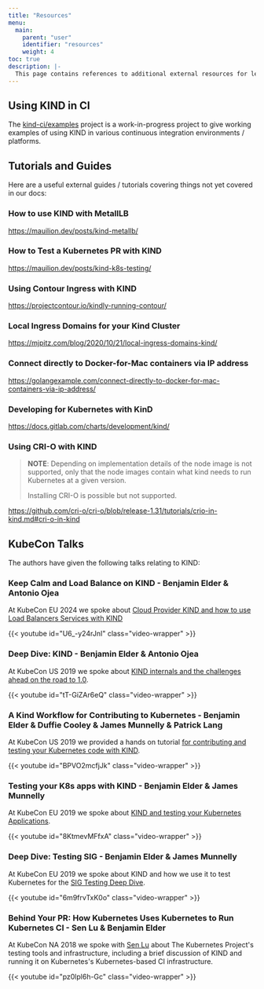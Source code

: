 ```yaml
---
title: "Resources"
menu:
  main:
    parent: "user"
    identifier: "resources"
    weight: 4
toc: true
description: |-
  This page contains references to additional external resources for learning about KIND and how to use it.
---
```

## Using KIND in CI

The [kind-ci/examples] project is a work-in-progress project to give working
examples of using KIND in various continuous integration environments / platforms.

## Tutorials and Guides

Here are a useful external guides / tutorials covering things not yet covered in our docs:

<!--please do not insert every single guide on the internet here-->
<!--ideally many of these guides will eventually have upstream equivalents on this site-->
<!--in the meantime, content that is not covered upstream in particular can be very helpful here-->

### How to use KIND with MetallLB

https://mauilion.dev/posts/kind-metallb/

### How to Test a Kubernetes PR with KIND

https://mauilion.dev/posts/kind-k8s-testing/

### Using Contour Ingress with KIND

https://projectcontour.io/kindly-running-contour/

### Local Ingress Domains for your Kind Cluster

https://mjpitz.com/blog/2020/10/21/local-ingress-domains-kind/

### Connect directly to Docker-for-Mac containers via IP address

https://golangexample.com/connect-directly-to-docker-for-mac-containers-via-ip-address/

### Developing for Kubernetes with KinD

https://docs.gitlab.com/charts/development/kind/

### Using CRI-O with KIND

> **NOTE**: Depending on implementation details of the node image is not supported, only that the node images contain what kind needs to run Kubernetes at a given version.
>
> Installing CRI-O is possible but not supported.

https://github.com/cri-o/cri-o/blob/release-1.31/tutorials/crio-in-kind.md#cri-o-in-kind

## KubeCon Talks

The authors have given the following talks relating to KIND:

### Keep Calm and Load Balance on KIND - Benjamin Elder & Antonio Ojea

At KubeCon EU 2024 we spoke about [Cloud Provider KIND and how to use Load Balancers Services with KIND](https://sched.co/1YhhY)

{{< youtube id="U6_-y24rJnI" class="video-wrapper" >}}

### Deep Dive: KIND - Benjamin Elder & Antonio Ojea

At KubeCon US 2019 we spoke about [KIND internals and the challenges ahead on the road to 1.0][kind-deep-dive].

{{< youtube id="tT-GiZAr6eQ" class="video-wrapper" >}}

### A Kind Workflow for Contributing to Kubernetes - Benjamin Elder & Duffie Cooley & James Munnelly & Patrick Lang

At KubeCon US 2019 we provided a hands on tutorial [for contributing and testing your Kubernetes code with KIND][kind-workflow-for-contributing-to-kubernetes].

{{< youtube id="BPVO2mcfjJk" class="video-wrapper" >}}

### Testing your K8s apps with KIND - Benjamin Elder & James Munnelly

At KubeCon EU 2019 we spoke about [KIND and testing your Kubernetes Applications][testing-k8s-apps-with-kind].

{{< youtube id="8KtmevMFfxA" class="video-wrapper" >}}

### Deep Dive: Testing SIG - Benjamin Elder & James Munnelly

At KubeCon EU 2019 we spoke about KIND and how we use it to test Kubernetes for the [SIG Testing Deep Dive][sig-testing-deep-dive-kind].

{{< youtube id="6m9frvTxK0o" class="video-wrapper" >}}

### Behind Your PR: How Kubernetes Uses Kubernetes to Run Kubernetes CI - Sen Lu & Benjamin Elder

At KubeCon NA 2018 we spoke with [Sen Lu][@krzyzacy] about The Kubernetes Project's
testing tools and infrastructure, including a brief discussion of KIND and running
it on Kubernetes's Kubernetes-based CI infrastructure.

{{< youtube id="pz0lpl6h-Gc" class="video-wrapper" >}}


[@krzyzacy]: https://github.com/krzyzacy
[kind-ci/examples]: https://github.com/kind-ci/examples
[testing-k8s-apps-with-kind]: https://kccnceu19.sched.com/event/MPYy/testing-your-k8s-apps-with-kind-benjamin-elder-google-james-munnelly-jetstackio
[sig-testing-deep-dive-kind]: https://kccnceu19.sched.com/event/MPkC/deep-dive-testing-sig-benjamin-elder-google-james-munnelly-jetstack
[kind-deep-dive]: https://kccncna19.sched.com/event/Uah7/deep-dive-kind-benjamin-elder-google-antonio-ojea-garcia-suse
[kind-workflow-for-contributing-to-kubernetes]: https://kccncna19.sched.com/event/Uaek/tutorial-a-kind-workflow-for-contributing-to-kubernetes-benjamin-elder-google-duffie-cooley-vmware-james-munnelly-jetstack-patrick-lang-microsoft-limited-available-seating-first-come-first-served-basis
